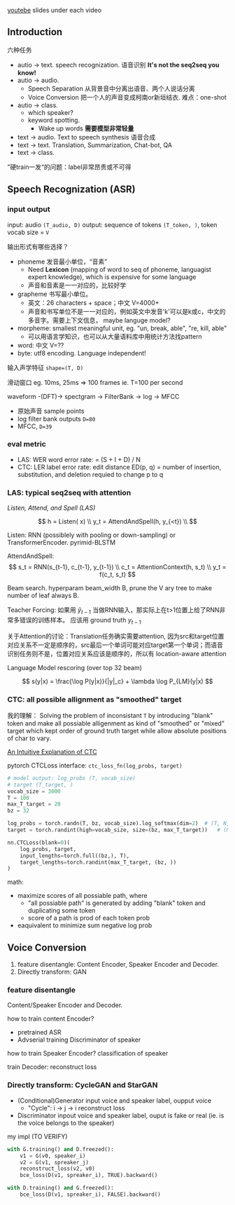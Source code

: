 
[youtebe](https://www.youtube.com/channel/UC2ggjtuuWvxrHHHiaDH1dlQ) 
slides under each video

## Introduction

六种任务

- autio -> text. speech recognization. 语音识别  **It's not the seq2seq you know!**
-  autio -> audio. 
    + Speech Separation 从背景音中分离出语音、两个人说话分离
    + Voice Conversion 把一个人的声音变成柯南or新垣结衣. 难点：one-shot
- autio -> class.
    + which speaker?
    + keyword spotting.
        * Wake up words **需要模型非常轻量**
- text -> audio. Text to speech synthesis 语音合成
- text -> text. Translation, Summarization, Chat-bot, QA
- text -> class.

”硬train一发“的问题：label非常昂贵或不可得


## Speech Recognization (ASR)

### input output

input: audio `(T_audio, D)`
output: sequence of tokens `(T_token, )`, token vocab size = `V`

输出形式有哪些选择？

- phoneme 发音最小单位，“音素”
    + Need **Lexicon** (mapping of word to seq of phoneme, languagist expert knowledge), which is expensive for some language
    + 声音和音素是一一对应的，比较好学
- grapheme 书写最小单位。
    + 英文：26 characters + space；中文 V=4000+
    + 声音和书写单位不是一一对应的，例如英文中发音'k'可以是k或c，中文的多音字。需要上下文信息， maybe languge model?
- morpheme: smallest meaningful unit, eg. "un, break, able", "re, kill, able"
    + 可以用语言学知识，也可以从大量语料库中用统计方法找pattern
- word: 中文 V=??
- byte: utf8 encoding. Language independent!

输入声学特征 `shape=(T, D)`

滑动窗口 eg. 10ms, 25ms => 100 frames ie. T=100 per second

waveform -(DFT)-> spectgram -> FilterBank -> log -> MFCC

- 原始声音 sample points
- log filter bank outputs `D=80`
- MFCC, `D=39`

### eval metric

- LAS: WER word error rate: = (S + I + D) / N
- CTC: LER label error rate: edit distance ED(p, q) = number of insertion, substitution, and deletion requied to change p to q

### LAS: typical seq2seq with attention

*Listen, Attend, and Spell (LAS)*

$$
h = Listen( x) \\
y_t = AttendAndSpell(h, y_{<t}) \\
$$

Listen: RNN (possiblely with pooling or down-sampling) or TransformerEncoder. pyrimid-BLSTM

AttendAndSpell: 
$$
s_t = RNN(s_{t-1}, c_{t-1}, y_{t-1}) \\
c_t = AttentionContext(h, s_t) \\
y_t = f(c_t, s_t)
$$

Beam search. hyperparam beam_width B, prune the V ary tree to make number of leaf always B.

Teacher Forcing: 如果用 $\hat y_{t-1}$ 当做RNN输入，那实际上在t>1位置上给了RNN非常多错误的训练样本。 应该用 ground truth $y_{t-1}$

关于Attention的讨论：Translation任务确实需要attention, 因为src和target位置对应关系不一定是顺序的，src最后一个单词可能对应target第一个单词；而语音识别任务则不是，位置对应关系应该是顺序的，所以有 location-aware attention

Language Model rescoring (over top 32 beam)

$$
s(y|x) = 
    \frac{\log P(y|x)}{|y|_c} + 
    \lambda \log P_{LM}(y|x)
$$


### CTC: all possible allignment as "smoothed" target

我的理解： Solving the problem of inconsistant `T` by introducing "blank" token and make all possiable alligenment as kind of "smoothed" or "mixed" target which kept order of ground truth target while allow absolute positions of char to vary.

[An Intuitive Explanation of CTC](https://towardsdatascience.com/intuitively-understanding-connectionist-temporal-classification-3797e43a86c)


pytorch CTCLoss interface: `ctc_loss_fn(log_probs, target)`

```python
# model output: log_probs (T, vocab_size)
# target (T_target, )
vocab_size = 3000
T = 100
max_T_target = 20
bz = 32

log_probs = torch.randn(T, bz, vocab_size).log_softmax(dim=2)  # (T, N, C)
target = torch.randint(high=vocab_size, size=(bz, max_T_target))   # (N, S)

nn.CTCLoss(blank=0)(
    log_probs, target,
    input_lengths=torch.full((bz,), T),
    target_lengths=torch.randint(max_T_target, (bz, ))
)
```

math: 
* maximize scores of all possiable path, where 
    - "all possiable path" is generated by adding "blank" token and duplicating some token
    - score of a path is prod of each token prob
* eaquivalent to minimize sum negative log prob


## Voice Conversion

1. feature disentangle: Content Encoder, Speaker Encoder and Decoder.
2. Directly transform: GAN

### feature disentangle

Content/Speaker Encoder and Decoder.

how to train content Encoder? 
- pretrained ASR
- Advserial training Discriminator of speaker

how to train Speaker Encoder? classification of speaker

train Decoder: reconstruct loss

### Directly transform: CycleGAN and StarGAN

- (Conditional)Generator input voice and speaker label, oupput voice
    + "Cycle": i -> j -> i reconstruct loss
- Discriminator inpout voice and speaker label, ouput is fake or real (ie. is the voice belongs to the speaker)

my impl (TO VERIFY)
```python
with G.training() and D.freezed():
    v1 = G(v0, speaker_i)
    v2 = G(v1, spreaker_j)
    reconstruct_loss(v2, v0)
    bce_loss(D(v1, spreaker_i), TRUE).backward()

with D.training() and G.freezed():
    bce_loss(D(v1, spreaker_i), FALSE).backward()
```

